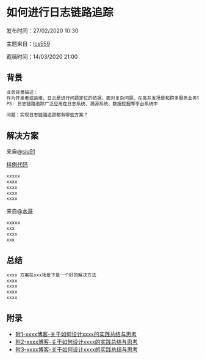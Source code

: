 # 如何进行日志链路追踪

发布时间：27/02/2020 10:30

主题来自：[lcs559](https://github.com/lcs559)

截稿时间：14/03/2020 21:00



## 背景

```txt
业务背景描述：
作为开发者或运维，日志是进行问题定位的依据，面对复杂问题、在高并发场景和跨多服务业务等场景时，经常需要通过整个链路日志进行问题分析追踪，为此如何进行日志链路追踪至关重要。
PS: 日志链路追踪广泛应用在日志系统、溯源系统、数据挖掘等平台系统中
           
问题：实现日志链路追踪都有哪些方案？
```



## 解决方案

来自@[siu91](https://github.com/siu91) 

[样例代码](../demo/demo1.md)

```txt
xxxxx  
xxxx
xxxx
xxxx
xxxx
```

来自@[水哥](https://github.com/siu91) 

```txt
xxxxx
xxx
xxxx
xxx
```



## 总结

```txt
xxxx 方案在xxx场景下是一个好的解决方法
xxxx
xxxx
xxxx
xxxx
```



## 附录

- [附1-xxxx博客-关于如何设计xxxx的实践总结与思考](https://github.com/)
- [附2-xxxx博客-关于如何设计xxxx的实践总结与思考](https://github.com/)
- [附3-xxxx博客-关于如何设计xxxx的实践总结与思考](https://github.com/)
